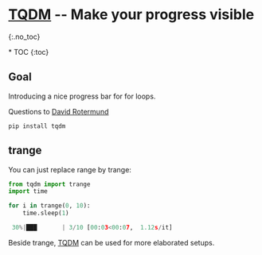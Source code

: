 # [TQDM](https://tqdm.github.io/) -- Make your progress visible
{:.no_toc}

<nav markdown="1" class="toc-class">
* TOC
{:toc}
</nav>

## Goal
Introducing a nice progress bar for for loops.

Questions to [David Rotermund](mailto:davrot@uni-bremen.de)

```shell
pip install tqdm
```

## trange
You can just replace range by trange:

```python
from tqdm import trange
import time

for i in trange(0, 10):
    time.sleep(1)
```

```python
 30%|███       | 3/10 [00:03<00:07,  1.12s/it]
```

Beside trange, [TQDM](https://tqdm.github.io/) can be used for more elaborated setups. 

